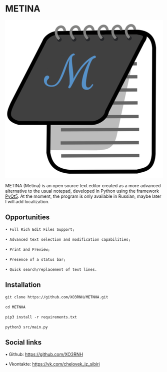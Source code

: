 # METINA
![METNHA](https://github.com/XO3RNH/METNHA/blob/master/logoBg.png)

  METINA (Metina) is an open source text editor created as a more advanced alternative to the usual notepad, developed in Python using the framework [PyQt5](https://pypi.org/project/PyQt5/). 
At the moment, the program is only available in Russian, maybe later I will add localization.

## Opportunities
```
• Full Rich Edit Files Support;

• Advanced text selection and modification capabilities;

• Print and Preview;

• Presence of a status bar;

• Quick search/replacement of text lines.
```
## Installation
```
git clone https://github.com/XO3RNH/METNHA.git

cd METNHA

pip3 install -r requirements.txt

python3 src/main.py
```

## Social links

• Github: https://github.com/XO3RNH

• Vkontakte: https://vk.com/chelovek_iz_sibiri


